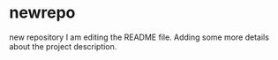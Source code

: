 # newrepo
new repository
I am editing the README file. Adding some more details about the project description.
